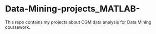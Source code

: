 # Data-Mining-projects_MATLAB-
This repo contains my projects about CGM data analysis for Data Mining coursework.
